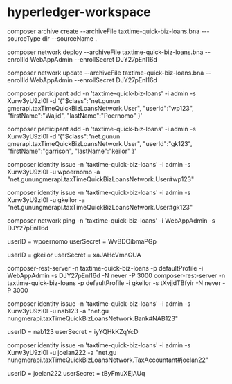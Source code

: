 # hyperledger-workspace

composer archive create --archiveFile taxtime-quick-biz-loans.bna ---sourceType dir --sourceName .

composer network deploy --archiveFile taxtime-quick-biz-loans.bna  --enrollId WebAppAdmin --enrollSecret DJY27pEnl16d

composer network update --archiveFile taxtime-quick-biz-loans.bna  --enrollId WebAppAdmin --enrollSecret DJY27pEnl16d

composer participant add -n 'taxtime-quick-biz-loans' -i admin -s Xurw3yU9zI0l -d '{"$class":"net.gunun
gmerapi.taxTimeQuickBizLoansNetwork.User", "userId":"wp123", "firstName":"Wajid", "lastName":"Poernomo" }'

composer participant add -n 'taxtime-quick-biz-loans' -i admin -s Xurw3yU9zI0l -d '{"$class":"net.gunun
gmerapi.taxTimeQuickBizLoansNetwork.User", "userId":"gk123", "firstName":"garrison", "lastName":"keilor" }'

composer identity issue -n 'taxtime-quick-biz-loans' -i admin -s Xurw3yU9zI0l -u wpoernomo -a "net.gunungmerapi.taxTimeQuickBizLoansNetwork.User#wp123"

composer identity issue -n 'taxtime-quick-biz-loans' -i admin -s Xurw3yU9zI0l -u gkeilor -a "net.gunungmerapi.taxTimeQuickBizLoansNetwork.User#gk123"

composer network ping -n 'taxtime-quick-biz-loans' -i WebAppAdmin -s DJY27pEnl16d

   userID = wpoernomo
  userSecret = WvBDOibmaPGp

  userID = gkeilor
  userSecret = xaJAHcVmnGUA

composer-rest-server -n taxtime-quick-biz-loans -p defaultProfile -i WebAppAdmin -s DJY27pEnl16d -N never -P 3000
composer-rest-server -n taxtime-quick-biz-loans -p defaultProfile -i gkeilor -s tXvjjdTBfyir -N never -P 3000

composer identity issue -n 'taxtime-quick-biz-loans' -i admin -s Xurw3yU9zI0l -u nab123 -a "net.gu
nungmerapi.taxTimeQuickBizLoansNetwork.Bank#NAB123"

userID = nab123
userSecret = iyYQHkKZqYcD

composer identity issue -n 'taxtime-quick-biz-loans' -i admin -s Xurw3yU9zI0l -u joelan222 -a "net.gu
nungmerapi.taxTimeQuickBizLoansNetwork.TaxAccountant#joelan22"

  userID = joelan222
  userSecret = tByFmuXEjAUq